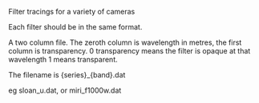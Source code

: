 
Filter tracings for a variety of cameras

Each filter should be in the same format.

A two column file. The zeroth column is wavelength in metres, the first
column is transparency. 0 transparency means the filter is opaque at that wavelength
1 means transparent.

The filename is 
{series}_{band}.dat

eg sloan_u.dat, or miri_f1000w.dat
